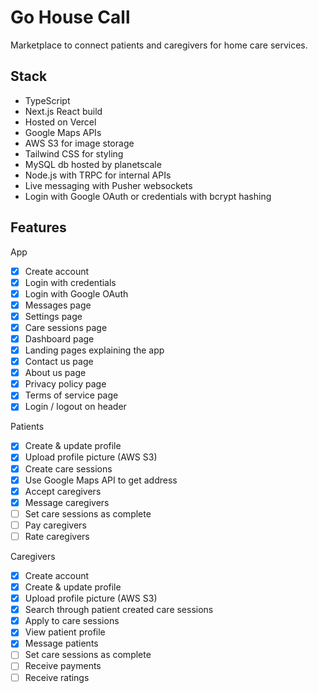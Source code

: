 # Go House Call
Marketplace to connect patients and caregivers for home care services.

## Stack
- TypeScript
- Next.js React build
- Hosted on Vercel
- Google Maps APIs 
- AWS S3 for image storage
- Tailwind CSS for styling
- MySQL db hosted by planetscale
- Node.js with TRPC for internal APIs
- Live messaging with Pusher websockets
- Login with Google OAuth or credentials with bcrypt hashing

## Features
App 
- [x] Create account 
- [x] Login with credentials 
- [x] Login with Google OAuth
- [x] Messages page
- [x] Settings page
- [x] Care sessions page
- [x] Dashboard page
- [x] Landing pages explaining the app
- [x] Contact us page
- [x] About us page
- [x] Privacy policy page
- [x] Terms of service page
- [x] Login / logout on header 

Patients
- [x] Create & update profile
- [x] Upload profile picture (AWS S3)
- [x] Create care sessions
- [x] Use Google Maps API to get address
- [x] Accept caregivers
- [x] Message caregivers
- [ ] Set care sessions as complete
- [ ] Pay caregivers
- [ ] Rate caregivers

Caregivers
- [x] Create account
- [x] Create & update profile
- [x] Upload profile picture (AWS S3)
- [x] Search through patient created care sessions
- [x] Apply to care sessions
- [x] View patient profile
- [x] Message patients
- [ ] Set care sessions as complete
- [ ] Receive payments
- [ ] Receive ratings